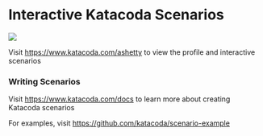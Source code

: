 # Interactive Katacoda Scenarios

[![](http://shields.katacoda.com/katacoda/ashetty/count.svg)](https://www.katacoda.com/ashetty "Get your profile on Katacoda.com")

Visit https://www.katacoda.com/ashetty to view the profile and interactive scenarios

### Writing Scenarios
Visit https://www.katacoda.com/docs to learn more about creating Katacoda scenarios

For examples, visit https://github.com/katacoda/scenario-example
